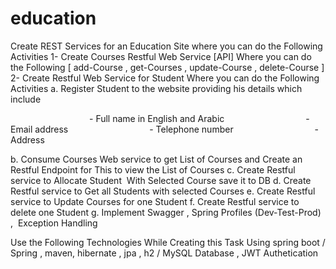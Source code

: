 # education

Create REST Services for an Education Site where you can do the Following Activities
1- Create Courses Restful Web Service [API] Where you can do the Following [ add-Course ,
get-Courses , update-Course , delete-Course ]
2- Create Restful Web Service for Student Where you can do the Following Activities
a. Register Student to the website providing his details which include

                                - Full name in English and Arabic
                                - Email address
                                - Telephone number
                                - Address

b. Consume Courses Web service to get List of Courses and Create an Restful
Endpoint for This to view the List of Courses
c. Create Restful service to Allocate Student  With Selected Course save it to DB
d. Create Restful service to Get all Students with selected Courses
e. Create Restful service to Update Courses for one Student
f. Create Restful service to delete one Student
g. Implement Swagger , Spring Profiles (Dev-Test-Prod) ,  Exception Handling

Use the Following Technologies While Creating this Task
Using spring boot / Spring , maven, hibernate , jpa , h2 / MySQL Database , JWT Authetication


